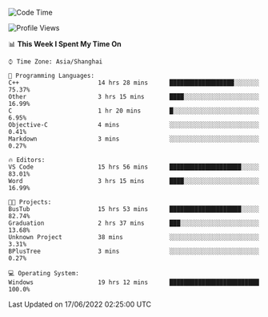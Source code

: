 <!--START_SECTION:waka-->
![Code Time](http://img.shields.io/badge/Code%20Time-128%20hrs%2022%20mins-blue)

![Profile Views](http://img.shields.io/badge/Profile%20Views-0-blue)

📊 **This Week I Spent My Time On** 

```text
⌚︎ Time Zone: Asia/Shanghai

💬 Programming Languages: 
C++                      14 hrs 28 mins      ██████████████████░░░░░░░   75.37% 
Other                    3 hrs 15 mins       ████░░░░░░░░░░░░░░░░░░░░░   16.99% 
C                        1 hr 20 mins        █░░░░░░░░░░░░░░░░░░░░░░░░   6.95% 
Objective-C              4 mins              ░░░░░░░░░░░░░░░░░░░░░░░░░   0.41% 
Markdown                 3 mins              ░░░░░░░░░░░░░░░░░░░░░░░░░   0.27%

🔥 Editors: 
VS Code                  15 hrs 56 mins      ████████████████████░░░░░   83.01% 
Word                     3 hrs 15 mins       ████░░░░░░░░░░░░░░░░░░░░░   16.99%

🐱‍💻 Projects: 
BusTub                   15 hrs 53 mins      ████████████████████░░░░░   82.74% 
Graduation               2 hrs 37 mins       ███░░░░░░░░░░░░░░░░░░░░░░   13.68% 
Unknown Project          38 mins             ░░░░░░░░░░░░░░░░░░░░░░░░░   3.31% 
BPlusTree                3 mins              ░░░░░░░░░░░░░░░░░░░░░░░░░   0.27%

💻 Operating System: 
Windows                  19 hrs 12 mins      █████████████████████████   100.0%

```


 Last Updated on 17/06/2022 02:25:00 UTC
<!--END_SECTION:waka-->